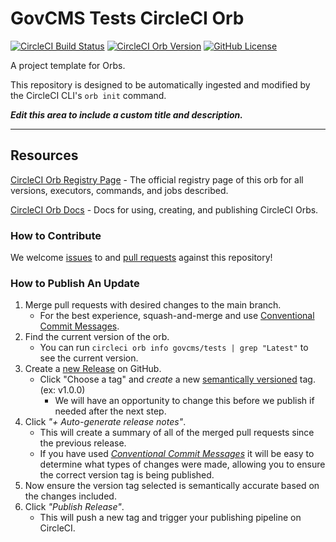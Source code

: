 # GovCMS Tests CircleCI Orb


[![CircleCI Build Status](https://circleci.com/gh/govcms-tests/tests-orbs.svg?style=shield "CircleCI Build Status")](https://circleci.com/gh/govcms-tests/tests-orbs) [![CircleCI Orb Version](https://badges.circleci.com/orbs/govcms/tests.svg)](https://circleci.com/developer/orbs/orb/govcms/tests) [![GitHub License](https://img.shields.io/badge/license-MIT-lightgrey.svg)](https://raw.githubusercontent.com/govcms-tests/tests-orbs/master/LICENSE)



A project template for Orbs.

This repository is designed to be automatically ingested and modified by the CircleCI CLI's `orb init` command.

_**Edit this area to include a custom title and description.**_

---

## Resources

[CircleCI Orb Registry Page](https://circleci.com/developer/orbs/orb/govcms/tests) - The official registry page of this orb for all versions, executors, commands, and jobs described.

[CircleCI Orb Docs](https://circleci.com/docs/orb-intro/#section=configuration) - Docs for using, creating, and publishing CircleCI Orbs.

### How to Contribute

We welcome [issues](https://github.com/2bb972bb-8ca1-4ad8-a28d-5d967626c66f/tests-orbs/issues) to and [pull requests](https://github.com/2bb972bb-8ca1-4ad8-a28d-5d967626c66f/tests-orbs/pulls) against this repository!

### How to Publish An Update
1. Merge pull requests with desired changes to the main branch.
    - For the best experience, squash-and-merge and use [Conventional Commit Messages](https://conventionalcommits.org/).
2. Find the current version of the orb.
    - You can run `circleci orb info govcms/tests | grep "Latest"` to see the current version.
3. Create a [new Release](https://github.com/2bb972bb-8ca1-4ad8-a28d-5d967626c66f/tests-orbs/releases/new) on GitHub.
    - Click "Choose a tag" and _create_ a new [semantically versioned](http://semver.org/) tag. (ex: v1.0.0)
      - We will have an opportunity to change this before we publish if needed after the next step.
4.  Click _"+ Auto-generate release notes"_.
    - This will create a summary of all of the merged pull requests since the previous release.
    - If you have used _[Conventional Commit Messages](https://conventionalcommits.org/)_ it will be easy to determine what types of changes were made, allowing you to ensure the correct version tag is being published.
5. Now ensure the version tag selected is semantically accurate based on the changes included.
6. Click _"Publish Release"_.
    - This will push a new tag and trigger your publishing pipeline on CircleCI.